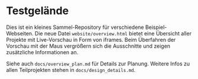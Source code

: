 # Testgelände

Dies ist ein kleines Sammel-Repository für verschiedene Beispiel-Webseiten. Die neue Datei `website/overview.html` bietet eine Übersicht aller Projekte mit Live-Vorschau in Form von iframes. Beim Überfahren der Vorschau mit der Maus vergrößern sich die Ausschnitte und zeigen zusätzliche Informationen an.

Siehe auch `docs/overview_plan.md` für Details zur Planung.
Weitere Infos zu allen Teilprojekten stehen in `docs/design_details.md`.
